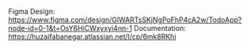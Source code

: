 Figma Design: https://www.figma.com/design/GlWARTsSKjNgPoFhP4cA2w/TodoApp?node-id=0-1&t=OsY6HiCWxyxyi4nn-1
Documentation: https://huzaifabanegar.atlassian.net/l/cp/6mk8RKhi
